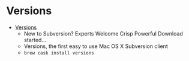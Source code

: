 # Versions
- [Versions](https://versionsapp.com/)
  -  New to Subversion? Experts Welcome Crisp Powerful Download started...
  - Versions, the first easy to use Mac OS X Subversion client
  - `brew cask install versions`
